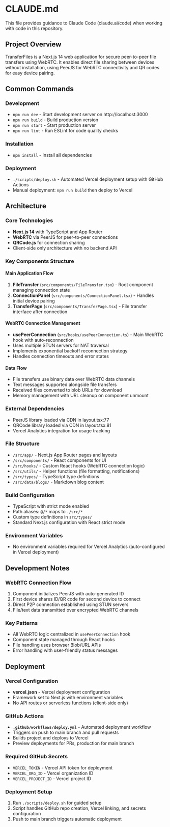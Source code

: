 # CLAUDE.md

This file provides guidance to Claude Code (claude.ai/code) when working with code in this repository.

## Project Overview

TransferFiles is a Next.js 14 web application for secure peer-to-peer file transfers using WebRTC. It enables direct file sharing between devices without installation, using PeerJS for WebRTC connectivity and QR codes for easy device pairing.

## Common Commands

### Development
- `npm run dev` - Start development server on http://localhost:3000
- `npm run build` - Build production version
- `npm run start` - Start production server
- `npm run lint` - Run ESLint for code quality checks

### Installation
- `npm install` - Install all dependencies

### Deployment
- `./scripts/deploy.sh` - Automated Vercel deployment setup with GitHub Actions
- Manual deployment: `npm run build` then deploy to Vercel

## Architecture

### Core Technologies
- **Next.js 14** with TypeScript and App Router
- **WebRTC** via PeerJS for peer-to-peer connections  
- **QRCode.js** for connection sharing
- Client-side only architecture with no backend API

### Key Components Structure

#### Main Application Flow
1. **FileTransfer** (`src/components/FileTransfer.tsx`) - Root component managing connection state
2. **ConnectionPanel** (`src/components/ConnectionPanel.tsx`) - Handles initial device pairing
3. **TransferPage** (`src/components/TransferPage.tsx`) - File transfer interface after connection

#### WebRTC Connection Management
- **usePeerConnection** (`src/hooks/usePeerConnection.ts`) - Main WebRTC hook with auto-reconnection
- Uses multiple STUN servers for NAT traversal
- Implements exponential backoff reconnection strategy
- Handles connection timeouts and error states

#### Data Flow
- File transfers use binary data over WebRTC data channels
- Text messages supported alongside file transfers
- Received files converted to blob URLs for download
- Memory management with URL cleanup on component unmount

### External Dependencies
- PeerJS library loaded via CDN in layout.tsx:77
- QRCode library loaded via CDN in layout.tsx:81
- Vercel Analytics integration for usage tracking

### File Structure
- `/src/app/` - Next.js App Router pages and layouts
- `/src/components/` - React components for UI
- `/src/hooks/` - Custom React hooks (WebRTC connection logic)
- `/src/utils/` - Helper functions (file formatting, notifications)
- `/src/types/` - TypeScript type definitions
- `/src/data/blogs/` - Markdown blog content

### Build Configuration
- TypeScript with strict mode enabled
- Path aliases: `@/*` maps to `./src/*`
- Custom type definitions in `src/types/`
- Standard Next.js configuration with React strict mode

### Environment Variables
- No environment variables required for Vercel Analytics (auto-configured in Vercel deployment)

## Development Notes

### WebRTC Connection Flow
1. Component initializes PeerJS with auto-generated ID
2. First device shares ID/QR code for second device to connect
3. Direct P2P connection established using STUN servers
4. File/text data transmitted over encrypted WebRTC channels

### Key Patterns
- All WebRTC logic centralized in `usePeerConnection` hook
- Component state managed through React hooks
- File handling uses browser Blob/URL APIs
- Error handling with user-friendly status messages

## Deployment

### Vercel Configuration
- **vercel.json** - Vercel deployment configuration
- Framework set to Next.js with environment variables
- No API routes or serverless functions (client-side only)

### GitHub Actions
- **`.github/workflows/deploy.yml`** - Automated deployment workflow
- Triggers on push to main branch and pull requests  
- Builds project and deploys to Vercel
- Preview deployments for PRs, production for main branch

### Required GitHub Secrets
- `VERCEL_TOKEN` - Vercel API token for deployment
- `VERCEL_ORG_ID` - Vercel organization ID
- `VERCEL_PROJECT_ID` - Vercel project ID

### Deployment Setup
1. Run `./scripts/deploy.sh` for guided setup
2. Script handles GitHub repo creation, Vercel linking, and secrets configuration
3. Push to main branch triggers automatic deployment